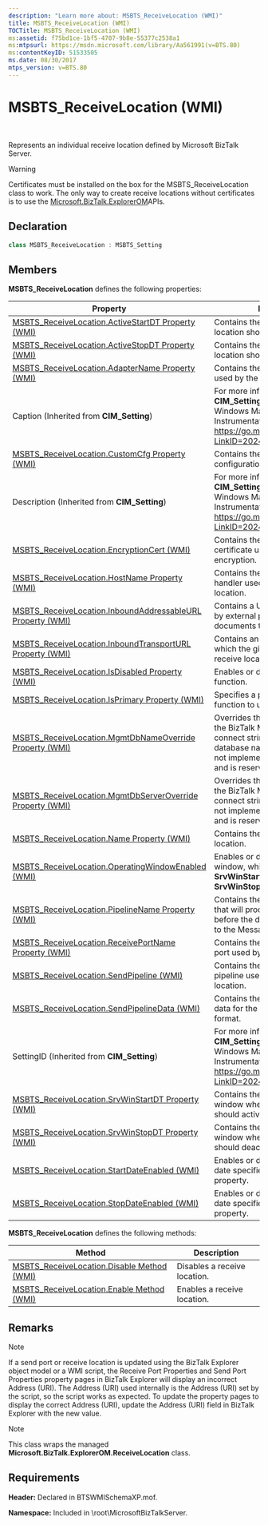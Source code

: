 ```yaml
---
description: "Learn more about: MSBTS_ReceiveLocation (WMI)"
title: MSBTS_ReceiveLocation (WMI)
TOCTitle: MSBTS_ReceiveLocation (WMI)
ms:assetid: f75bd1ce-1bf5-4707-9b8e-55377c2538a1
ms:mtpsurl: https://msdn.microsoft.com/library/Aa561991(v=BTS.80)
ms:contentKeyID: 51533505
ms.date: 08/30/2017
mtps_version: v=BTS.80
---
```


# MSBTS\_ReceiveLocation (WMI)

 

Represents an individual receive location defined by Microsoft BizTalk Server.


> [!WARNING]
> <P>Certificates must be installed on the box for the MSBTS_ReceiveLocation class to work. The only way to create receive locations without certificates is to use the <A href="/previous-versions/">Microsoft.BizTalk.ExplorerOM</A>APIs.</P>



## Declaration

```C#
class MSBTS_ReceiveLocation : MSBTS_Setting  
```

## Members

**MSBTS\_ReceiveLocation** defines the following properties:

<table>
<thead>
<tr class="header">
<th>Property</th>
<th>Description</th>
</tr>
</thead>
<tbody>
<tr class="odd">
<td><a href="msbts-receivelocation-activestartdt-property-wmi.md">MSBTS_ReceiveLocation.ActiveStartDT Property (WMI)</a></td>
<td>Contains the date when the receive location should activate.</td>
</tr>
<tr class="even">
<td><a href="msbts-receivelocation-activestopdt-property-wmi.md">MSBTS_ReceiveLocation.ActiveStopDT Property (WMI)</a></td>
<td>Contains the date when the receive location should deactivate.</td>
</tr>
<tr class="odd">
<td><a href="msbts-receivelocation-adaptername-property-wmi.md">MSBTS_ReceiveLocation.AdapterName Property (WMI)</a></td>
<td>Contains the name of the adapter used by the receive location.</td>
</tr>
<tr class="even">
<td>Caption (Inherited from <strong>CIM_Setting</strong>)</td>
<td>For more information about the <strong>CIM_Setting</strong> class, see the Windows Management Instrumentation documentation at <a href="/windows/win32/cimwin32prov/cim-setting">https://go.microsoft.com/fwlink/p/?LinkID=20246</a>.</td>
</tr>
<tr class="odd">
<td><a href="msbts-receivelocation-customcfg-property-wmi.md">MSBTS_ReceiveLocation.CustomCfg Property (WMI)</a></td>
<td>Contains the adapter-specific configuration in XML format.</td>
</tr>
<tr class="even">
<td>Description (Inherited from <strong>CIM_Setting</strong>)</td>
<td>For more information about the <strong>CIM_Setting</strong> class, see the Windows Management Instrumentation documentation at <a href="/windows/win32/cimwin32prov/cim-setting">https://go.microsoft.com/fwlink/p/?LinkID=20246</a>.</td>
</tr>
<tr class="odd">
<td><a href="msbts-receivelocation-encryptioncert-wmi.md">MSBTS_ReceiveLocation.EncryptionCert (WMI)</a></td>
<td>Contains the Name of the certificate used for outbound encryption.</td>
</tr>
<tr class="even">
<td><a href="msbts-receivelocation-hostname-property-wmi.md">MSBTS_ReceiveLocation.HostName Property (WMI)</a></td>
<td>Contains the name of the receive handler used by the receive location.</td>
</tr>
<tr class="odd">
<td><a href="msbts-receivelocation-inboundaddressableurl-property-wmi.md">MSBTS_ReceiveLocation.InboundAddressableURL Property (WMI)</a></td>
<td>Contains a URL that can be used by external parties to send documents to the receive location.</td>
</tr>
<tr class="even">
<td><a href="msbts-receivelocation-inboundtransporturl-property-wmi.md">MSBTS_ReceiveLocation.InboundTransportURL Property (WMI)</a></td>
<td>Contains an adapter-specific URL which the given instance of the receive location is listening to.</td>
</tr>
<tr class="odd">
<td><a href="msbts-receivelocation-isdisabled-property-wmi.md">MSBTS_ReceiveLocation.IsDisabled Property (WMI)</a></td>
<td>Enables or disables a receive function.</td>
</tr>
<tr class="even">
<td><a href="msbts-receivelocation-isprimary-property-wmi.md">MSBTS_ReceiveLocation.IsPrimary Property (WMI)</a></td>
<td>Specifies a primary receive function to use for correlation.</td>
</tr>
<tr class="odd">
<td><a href="msbts-receivelocation-mgmtdbnameoverride-property-wmi.md">MSBTS_ReceiveLocation.MgmtDbNameOverride Property (WMI)</a></td>
<td>Overrides the initial catalog part of the BizTalk Management database connect string, and represents the database name. This property was not implemented for BizTalk Server and is reserved for future use.</td>
</tr>
<tr class="even">
<td><a href="msbts-receivelocation-mgmtdbserveroverride-property-wmi.md">MSBTS_ReceiveLocation.MgmtDbServerOverride Property (WMI)</a></td>
<td>Overrides the data source part of the BizTalk Management database connect string. This property was not implemented for BizTalk Server and is reserved for future use.</td>
</tr>
<tr class="odd">
<td><a href="msbts-receivelocation-name-property-wmi.md">MSBTS_ReceiveLocation.Name Property (WMI)</a></td>
<td>Contains the name of the receive location.</td>
</tr>
<tr class="even">
<td><a href="msbts-receivelocation-operatingwindowenabled-wmi.md">MSBTS_ReceiveLocation.OperatingWindowEnabled (WMI)</a></td>
<td>Enables or disables a service window, which is defined by the <strong>SrvWinStartDT</strong> and <strong>SrvWinStopDT</strong> properties.</td>
</tr>
<tr class="odd">
<td><a href="msbts-receivelocation-pipelinename-property-wmi.md">MSBTS_ReceiveLocation.PipelineName Property (WMI)</a></td>
<td>Contains the name of the pipeline that will process the document before the document is submitted to the MessageBox database.</td>
</tr>
<tr class="even">
<td><a href="msbts-receivelocation-receiveportname-property-wmi.md">MSBTS_ReceiveLocation.ReceivePortName Property (WMI)</a></td>
<td>Contains the name of the receive port used by the receive location.</td>
</tr>
<tr class="odd">
<td><a href="msbts-receivelocation-sendpipeline-wmi.md">MSBTS_ReceiveLocation.SendPipeline (WMI)</a></td>
<td>Contains the name of the send pipeline used by the receive location.</td>
</tr>
<tr class="even">
<td><a href="msbts-receivelocation-sendpipelinedata-wmi.md">MSBTS_ReceiveLocation.SendPipelineData (WMI)</a></td>
<td>Contains the custom configuration data for the SendPipeline in XML format.</td>
</tr>
<tr class="odd">
<td>SettingID (Inherited from <strong>CIM_Setting</strong>)</td>
<td>For more information about the <strong>CIM_Setting</strong> class, see the Windows Management Instrumentation documentation at <a href="/windows/win32/cimwin32prov/cim-setting">https://go.microsoft.com/fwlink/p/?LinkID=20246</a>.</td>
</tr>
<tr class="even">
<td><a href="msbts-receivelocation-srvwinstartdt-property-wmi.md">MSBTS_ReceiveLocation.SrvWinStartDT Property (WMI)</a></td>
<td>Contains the start time of a service window when the receive location should activate.</td>
</tr>
<tr class="odd">
<td><a href="msbts-receivelocation-srvwinstopdt-property-wmi.md">MSBTS_ReceiveLocation.SrvWinStopDT Property (WMI)</a></td>
<td>Contains the end time of a service window when the receive location should deactivate.</td>
</tr>
<tr class="even">
<td><a href="msbts-receivelocation-startdateenabled-wmi.md">MSBTS_ReceiveLocation.StartDateEnabled (WMI)</a></td>
<td>Enables or disables the active start date specified by <strong>ActiveStartDT</strong> property.</td>
</tr>
<tr class="odd">
<td><a href="msbts-receivelocation-stopdateenabled-wmi.md">MSBTS_ReceiveLocation.StopDateEnabled (WMI)</a></td>
<td>Enables or disables the active stop date specified by <strong>ActiveStopDT</strong> property.</td>
</tr>
</tbody>
</table>


**MSBTS\_ReceiveLocation** defines the following methods:

<table>
<thead>
<tr class="header">
<th>Method</th>
<th>Description</th>
</tr>
</thead>
<tbody>
<tr class="odd">
<td><a href="msbts-receivelocation-disable-method-wmi.md">MSBTS_ReceiveLocation.Disable Method (WMI)</a></td>
<td>Disables a receive location.</td>
</tr>
<tr class="even">
<td><a href="msbts-receivelocation-enable-method-wmi.md">MSBTS_ReceiveLocation.Enable Method (WMI)</a></td>
<td>Enables a receive location.</td>
</tr>
</tbody>
</table>


## Remarks


> [!NOTE]
> <P>If a send port or receive location is updated using the BizTalk Explorer object model or a WMI script, the Receive Port Properties and Send Port Properties property pages in BizTalk Explorer will display an incorrect Address (URI). The Address (URI) used internally is the Address (URI) set by the script, so the script works as expected. To update the property pages to display the correct Address (URI), update the Address (URI) field in BizTalk Explorer with the new value.</P>




> [!NOTE]
> <P>This class wraps the managed <STRONG>Microsoft.BizTalk.ExplorerOM.ReceiveLocation</STRONG> class.</P>



## Requirements

**Header:** Declared in BTSWMISchemaXP.mof.

**Namespace:** Included in \\root\\MicrosoftBizTalkServer.